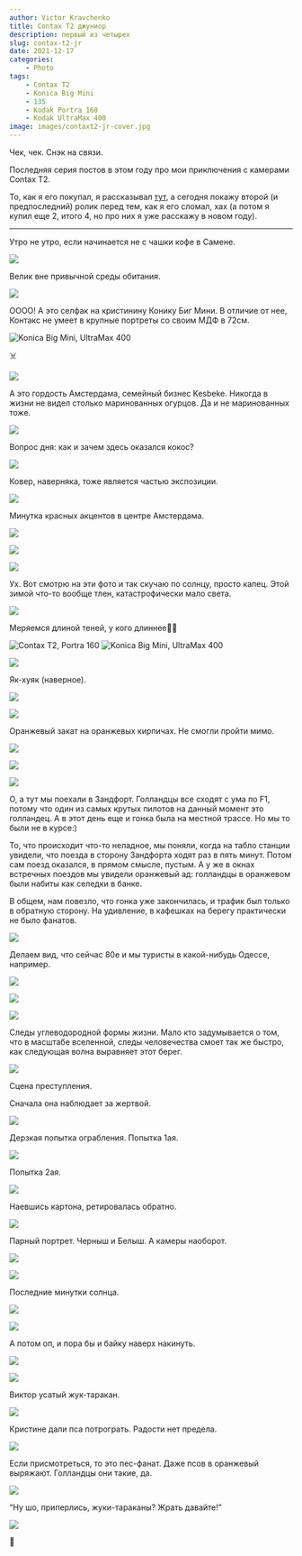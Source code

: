 ```yaml
---
author: Victor Kravchenko
title: Contax T2 джуниор
description: первый из четырех
slug: contax-t2-jr
date: 2021-12-17
categories:
    - Photo
tags:
    - Contax T2
    - Konica Big Mini
    - 135
    - Kodak Portra 160
    - Kodak UltraMax 400
image: images/contaxt2-jr-cover.jpg
---
```


Чек, чек. Снэк на связи.

Последняя серия постов в этом году про мои приключения с камерами Contax T2.

То, как я его покупал, я рассказывал [тут](https://www.snakeytales.com/p/remembering-summer-august), а сегодня покажу второй (и предпоследний) ролик перед тем, как я его сломал, хах (а потом я купил еще 2, итого 4, но про них я уже расскажу в новом году).

---

Утро не утро, если начинается не с чашки кофе в Самене.

![](images/contax-t2-jr-00001.jpg)

Велик вне привычной среды обитания.

![](images/contax-t2-jr-00002.jpg)

ОООО! А это селфак на кристинину Конику Биг Мини. В отличие от нее, Контакс не умеет в крупные портреты со своим МДФ в 72см.

![Konica Big Mini, UltraMax 400](images/contax-t2-jr-00003.jpg)

☠️

![](images/contax-t2-jr-00004.jpg)

А это гордость Амстердама, семейный бизнес Kesbeke. Никогда в жизни не видел столько маринованных огурцов. Да и не маринованных тоже.

![](images/contax-t2-jr-00005.jpg)

Вопрос дня: как и зачем здесь оказался кокос?

![](images/contax-t2-jr-00006.jpg)

Ковер, наверняка, тоже является частью экспозиции.

![](images/contax-t2-jr-00007.jpg)

Минутка красных акцентов в центре Амстердама.

![](images/contax-t2-jr-00008.jpg)

![](images/contax-t2-jr-00009.jpg)

![](images/contax-t2-jr-00010.jpg)

Ух. Вот смотрю на эти фото и так скучаю по солнцу, просто капец. Этой зимой что-то вообще тлен, катастрофически мало света.

![](images/contax-t2-jr-00011.jpg)

Меряемся длиной теней, у кого длиннее🍆😏

![Contax T2, Portra 160](images/contax-t2-jr-00012.jpg)
![Konica Big Mini, UltraMax 400](images/contax-t2-jr-00013.jpg)

![](images/contax-t2-jr-00014.jpg)

Як-хуяк (наверное).

![](images/contax-t2-jr-00015.jpg)

![](images/contax-t2-jr-00016.jpg)

Оранжевый закат на оранжевых кирпичах. Не смогли пройти мимо.

![](images/contax-t2-jr-00017.jpg)

![](images/contax-t2-jr-00018.jpg)

![](images/contax-t2-jr-00019.jpg)

О, а тут мы поехали в Зандфорт. Голландцы все сходят с ума по F1, потому что один из самых крутых пилотов на данный момент это голландец. А в этот день еще и гонка была на местной трассе. Но мы то были не в курсе:)

То, что происходит что-то неладное, мы поняли, когда на табло станции увидели, что поезда в сторону Зандфорта ходят раз в пять минут. Потом сам поезд оказался, в прямом смысле, пустым. А у же в окнах встречных поездов мы увидели оранжевый ад: голландцы в оранжевом были набиты как селедки в банке.

В общем, нам повезло, что гонка уже закончилась, и трафик был только в обратную сторону. На удивление, в кафешках на берегу практически не было фанатов.

![](images/contax-t2-jr-00020.jpg)

Делаем вид, что сейчас 80е и мы туристы в какой-нибудь Одессе, например.

![](images/contax-t2-jr-00021.jpg)

![](images/contax-t2-jr-00022.jpg)

![](images/contax-t2-jr-00023.jpg)

Следы углеводородной формы жизни. Мало кто задумывается о том, что в масштабе вселенной, следы человечества смоет так же быстро, как следующая волна выравняет этот берег.

![](images/contax-t2-jr-00024.jpg)

Сцена преступления. 

Сначала она наблюдает за жертвой.

![](images/contax-t2-jr-00028.jpg)

Дерзкая попытка ограбления. Попытка 1ая.

![](images/contax-t2-jr-00027.jpg)

Попытка 2ая.

![](images/contax-t2-jr-00029.jpg)

Наевшись картона, ретировалась обратно.

![](images/contax-t2-jr-00026.jpg)

Парный портрет. Черныш и Белыш. А камеры наоборот.

![](images/contax-t2-jr-00025.jpg)

![](images/contax-t2-jr-00031.jpg)

Последние минутки солнца.

![](images/contax-t2-jr-00030.jpg)

![](images/contax-t2-jr-00032.jpg)

А потом оп, и пора бы и байку наверх накинуть.

![](images/contax-t2-jr-00033.jpg)

![](images/contax-t2-jr-00034.jpg)

Виктор усатый жук-таракан.

![](images/contax-t2-jr-00035.jpg)

Кристине дали пса потрограть. Радости нет предела.

![](images/contax-t2-jr-00036.jpg)

Если присмотреться, то это пес-фанат. Даже псов в оранжевый выряжают. Голландцы они такие, да.

![](images/contax-t2-jr-00037.jpg)

“Ну шо, приперлись, жуки-тараканы? Жрать давайте!”

![](images/contax-t2-jr-00038.jpg)


🐍 